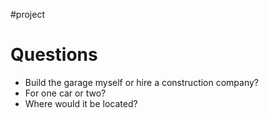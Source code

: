 #project

# Questions
- Build the garage myself or hire a construction company?
- For one car or two?
- Where would it be located?
